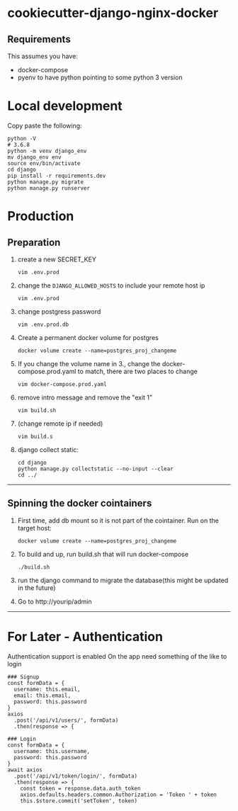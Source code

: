 # cookiecutter-django-nginx-docker

## Requirements

This assumes you have:
* docker-compose 
* pyenv to have python pointing to some python 3 version

#  Local development

Copy paste the following:
```
python -V
# 3.6.8
python -m venv django_env
mv django_env env
source env/bin/activate
cd django
pip install -r requirements.dev
python manage.py migrate
python manage.py runserver
```
# Production

## Preparation

1. create a new SECRET_KEY

       vim .env.prod
2. change the ```DJANGO_ALLOWED_HOSTS``` to include your remote host ip

       vim .env.prod
3. change postgress password 

       vim .env.prod.db
4. Create a permanent docker volume for postgres

       docker volume create --name=postgres_proj_changeme
5. If you change the volume name in 3., change the docker-compose.prod.yaml to match, there are two places to change

       vim docker-compose.prod.yaml
6. remove intro message and remove the "exit 1"

       vim build.sh
7. (change remote ip if needed)

       vim build.s
8. django collect static:

       cd django
       python manage.py collectstatic --no-input --clear
       cd ../

---
## Spinning the docker cointainers

1. First time, add db mount so it is not part of the cointainer. Run on the target host:

       docker volume create --name=postgres_proj_changeme

2. To build and up, run build.sh that will run docker-compose

       ./build.sh

3. run the django command to migrate the database(this might be updated in the future)

4. Go to http://yourip/admin
---

# For Later - Authentication

Authentication support is enabled
On the app need something of the like to login

```
### Signup
const formData = {
  username: this.email,
  email: this.email,
  password: this.password
}
axios
  .post('/api/v1/users/', formData)
  .then(response => {

### Login
const formData = {
  username: this.username,
  password: this.password
}
await axios
  .post('/api/v1/token/login/', formData)
  .then(response => {
    const token = response.data.auth_token
    axios.defaults.headers.common.Authorization = 'Token ' + token
    this.$store.commit('setToken', token)
```
